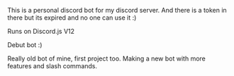 This is a personal discord bot for my discord server. And there is a token in there but its expired and no one can use it :)

Runs on Discord.js V12 

Debut bot :)

Really old bot of mine, first project too. Making a new bot with more features and slash commands.
